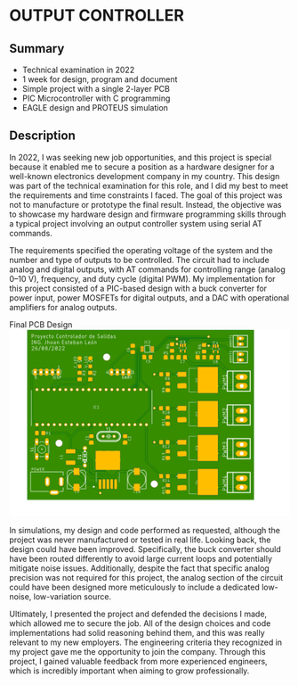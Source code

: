 # OUTPUT CONTROLLER

## Summary
- Technical examination in 2022 
- 1 week for design, program and document
- Simple project with a single 2-layer PCB
- PIC Microcontroller with C programming
- EAGLE design and PROTEUS simulation

## Description
In 2022, I was seeking new job opportunities, and this project is special because it enabled me to secure a position as a hardware designer for a well-known electronics development company in my country. This design was part of the technical examination for this role, and I did my best to meet the requirements and time constraints I faced. The goal of this project was not to manufacture or prototype the final result. Instead, the objective was to showcase my hardware design and firmware programming skills through a typical project involving an output controller system using serial AT commands.

The requirements specified the operating voltage of the system and the number and type of outputs to be controlled. The circuit had to include analog and digital outputs, with AT commands for controlling range (analog 0–10 V), frequency, and duty cycle (digital PWM). My implementation for this project consisted of a PIC-based design with a buck converter for power input, power MOSFETs for digital outputs, and a DAC with operational amplifiers for analog outputs.

Final PCB Design
![alt text](output_controller_pcb.png "Final PCB design")

In simulations, my design and code performed as requested, although the project was never manufactured or tested in real life. Looking back, the design could have been improved. Specifically, the buck converter should have been routed differently to avoid large current loops and potentially mitigate noise issues. Additionally, despite the fact that specific analog precision was not required for this project, the analog section of the circuit could have been designed more meticulously to include a dedicated low-noise, low-variation source.

Ultimately, I presented the project and defended the decisions I made, which allowed me to secure the job. All of the design choices and code implementations had solid reasoning behind them, and this was really relevant to my new employers. The engineering criteria they recognized in my project gave me the opportunity to join the company. Through this project, I gained valuable feedback from more experienced engineers, which is incredibly important when aiming to grow professionally.